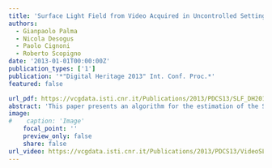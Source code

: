```yaml
---
title: 'Surface Light Field from Video Acquired in Uncontrolled Settings'
authors:
  - Gianpaolo Palma
  - Nicola Desogus
  - Paolo Cignoni
  - Roberto Scopigno
date: '2013-01-01T00:00:00Z'
publication_types: ['1']
publication: '*"Digital Heritage 2013" Int. Conf. Proc.*'
featured: false

url_pdf: https://vcgdata.isti.cnr.it/Publications/2013/PDCS13/SLF_DH2013.pdf
abstract: 'This paper presents an algorithm for the estimation of the Surface Light Field using video sequences acquired moving the camera around the object. Unlike other state of the art methods, it does not require a uniform sampling density of the view directions, but it is able to build an approximation of the Surface Light Field starting from a biased video acquisition: dense along the camera path and completely missing in the other directions. The main idea is to separate the estimation of two components: the diffuse color, computed using statistical operations that allow the estimation of a rough approximation of the direction of the main light sources in the acquisition environment; the other residual Surface Light Field effects, modeled as linear combination of spherical functions. From qualitative and numerical evaluations, the final rendering results show a high fidelity and similarity with the input video frames, without ringing and banding effects.'
image:
#    caption: 'Image'
    focal_point: ''
    preview_only: false
    share: false
url_video: https://vcgdata.isti.cnr.it/Publications/2013/PDCS13/VideoSLF_DH13.wmv
---
```

